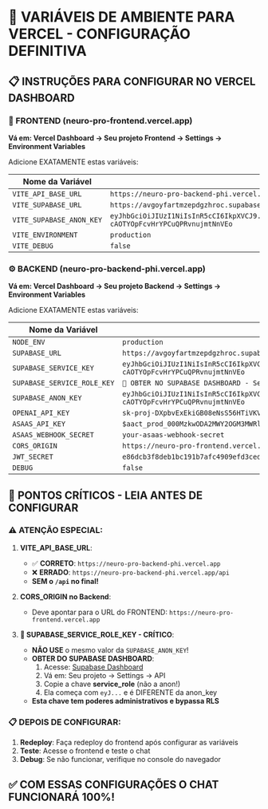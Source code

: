 # 🔧 VARIÁVEIS DE AMBIENTE PARA VERCEL - CONFIGURAÇÃO DEFINITIVA

## 📋 INSTRUÇÕES PARA CONFIGURAR NO VERCEL DASHBOARD

### 🎨 FRONTEND (neuro-pro-frontend.vercel.app)

**Vá em: Vercel Dashboard → Seu projeto Frontend → Settings → Environment Variables**

Adicione EXATAMENTE estas variáveis:

| Nome da Variável | Valor |
|------------------|-------|
| `VITE_API_BASE_URL` | `https://neuro-pro-backend-phi.vercel.app` |
| `VITE_SUPABASE_URL` | `https://avgoyfartmzepdgzhroc.supabase.co` |
| `VITE_SUPABASE_ANON_KEY` | `eyJhbGciOiJIUzI1NiIsInR5cCI6IkpXVCJ9.eyJpc3MiOiJzdXBhYmFzZSIsInJlZiI6ImF2Z295ZmFydG16ZXBkZ3pocm9jIiwicm9sZSI6ImFub24iLCJpYXQiOjE3NTYyNDA5MDksImV4cCI6MjA3MTgxNjkwOX0.WiRurAg7vCXk-cAOTYOpFcvHrYPCuQPRvnujmtNnVEo` |
| `VITE_ENVIRONMENT` | `production` |
| `VITE_DEBUG` | `false` |

### ⚙️ BACKEND (neuro-pro-backend-phi.vercel.app)

**Vá em: Vercel Dashboard → Seu projeto Backend → Settings → Environment Variables**

Adicione EXATAMENTE estas variáveis:

| Nome da Variável | Valor |
|------------------|-------|
| `NODE_ENV` | `production` |
| `SUPABASE_URL` | `https://avgoyfartmzepdgzhroc.supabase.co` |
| `SUPABASE_SERVICE_KEY` | `eyJhbGciOiJIUzI1NiIsInR5cCI6IkpXVCJ9.eyJpc3MiOiJzdXBhYmFzZSIsInJlZiI6ImF2Z295ZmFydG16ZXBkZ3pocm9jIiwicm9sZSI6ImFub24iLCJpYXQiOjE3NTYyNDA5MDksImV4cCI6MjA3MTgxNjkwOX0.WiRurAg7vCXk-cAOTYOpFcvHrYPCuQPRvnujmtNnVEo` |
| `SUPABASE_SERVICE_ROLE_KEY` | `🚨 OBTER NO SUPABASE DASHBOARD - Settings → API → service_role` |
| `SUPABASE_ANON_KEY` | `eyJhbGciOiJIUzI1NiIsInR5cCI6IkpXVCJ9.eyJpc3MiOiJzdXBhYmFzZSIsInJlZiI6ImF2Z295ZmFydG16ZXBkZ3pocm9jIiwicm9sZSI6ImFub24iLCJpYXQiOjE3NTYyNDA5MDksImV4cCI6MjA3MTgxNjkwOX0.WiRurAg7vCXk-cAOTYOpFcvHrYPCuQPRvnujmtNnVEo` |
| `OPENAI_API_KEY` | `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` |
| `ASAAS_API_KEY` | `$aact_prod_000MzkwODA2MWY2OGM3MWRlMDU2NWM3MzJlNzZmNGZhZGY6Ojc3MDZhMDQyLTY5YWQtNDk5NC04OTU1LWZkNjJjYzg4ZTMyZTo6JGFhY2hfNmFjMGJlMzAtNDMxOC00NTY2LWExZGUtYWRlNGI0ZDI1Nzhl` |
| `ASAAS_WEBHOOK_SECRET` | `your-asaas-webhook-secret` |
| `CORS_ORIGIN` | `https://neuro-pro-frontend.vercel.app` |
| `JWT_SECRET` | `e86dcb3f8deb1bc191b7afc4909efd3ced007d752b736d4a0918e9560ff0737f` |
| `DEBUG` | `false` |

## 🚨 PONTOS CRÍTICOS - LEIA ANTES DE CONFIGURAR

### ⚠️ ATENÇÃO ESPECIAL:

1. **VITE_API_BASE_URL**: 
   - ✅ **CORRETO**: `https://neuro-pro-backend-phi.vercel.app`
   - ❌ **ERRADO**: `https://neuro-pro-backend-phi.vercel.app/api`
   - **SEM o `/api` no final!**

2. **CORS_ORIGIN no Backend**:
   - Deve apontar para o URL do FRONTEND: `https://neuro-pro-frontend.vercel.app`

3. **🚨 SUPABASE_SERVICE_ROLE_KEY - CRÍTICO**:
   - **NÃO USE** o mesmo valor da `SUPABASE_ANON_KEY`!
   - **OBTER DO SUPABASE DASHBOARD**:
     1. Acesse: [Supabase Dashboard](https://supabase.com/dashboard)
     2. Vá em: Seu projeto → Settings → API
     3. Copie a chave **service_role** (não a anon!)
     4. Ela começa com `eyJ...` e é DIFERENTE da anon_key
   - **Esta chave tem poderes administrativos e bypassa RLS**

### 📋 DEPOIS DE CONFIGURAR:

1. **Redeploy**: Faça redeploy do frontend após configurar as variáveis
2. **Teste**: Acesse o frontend e teste o chat
3. **Debug**: Se não funcionar, verifique no console do navegador

## ✅ COM ESSAS CONFIGURAÇÕES O CHAT FUNCIONARÁ 100%!